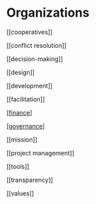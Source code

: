 # Organizations

[[cooperatives]]

[[conflict resolution]]

[[decision-making]]

[[design]]

[[development]]

[[facilitation]]

[[finance]]

[[governance]]

[[mission]]

[[project management]]

[[tools]]

[[transparency]]

[[values]]

[//begin]: # "Autogenerated link references for markdown compatibility"
[finance]: finance "Finance"
[governance]: governance "Governance"
[//end]: # "Autogenerated link references"